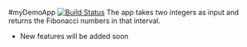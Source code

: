 #myDemoApp [![Build Status](https://travis-ci.com/atahanunl/myDemoApp.svg?branch=main)](https://travis-ci.com/atahanunl/myDemoApp)
The app takes two integers as input and returns the Fibonacci numbers in that interval.
- New features will be added soon